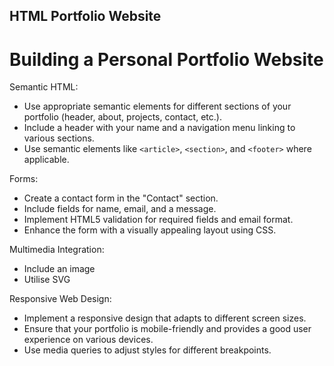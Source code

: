 ## HTML Portfolio Website

# Building a Personal Portfolio Website

Semantic HTML:
- Use appropriate semantic elements for different sections of your portfolio (header, about, projects, contact, etc.).
- Include a header with your name and a navigation menu linking to various sections.
- Use semantic elements like `<article>`, `<section>`, and `<footer>` where applicable.

Forms:
- Create a contact form in the "Contact" section.
- Include fields for name, email, and a message.
- Implement HTML5 validation for required fields and email format.
- Enhance the form with a visually appealing layout using CSS.

Multimedia Integration:
- Include an image 
- Utilise SVG

Responsive Web Design:
- Implement a responsive design that adapts to different screen sizes.
- Ensure that your portfolio is mobile-friendly and provides a good user experience on various devices.
- Use media queries to adjust styles for different breakpoints.